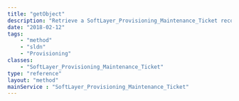 ```yaml
---
title: "getObject"
description: "Retrieve a SoftLayer_Provisioning_Maintenance_Ticket record."
date: "2018-02-12"
tags:
    - "method"
    - "sldn"
    - "Provisioning"
classes:
    - "SoftLayer_Provisioning_Maintenance_Ticket"
type: "reference"
layout: "method"
mainService : "SoftLayer_Provisioning_Maintenance_Ticket"
---
```

